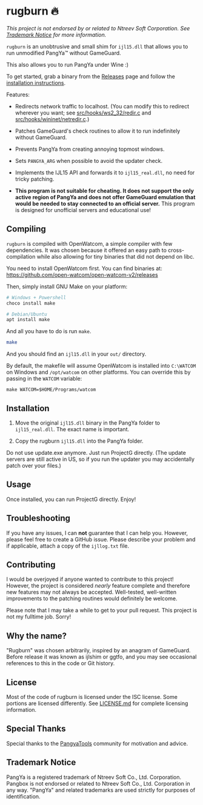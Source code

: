 # rugburn :fire:
_This project is not endorsed by or related to Ntreev Soft Corporation. See [Trademark Notice](#trademark-notice) for more information._

`rugburn` is an unobtrusive and small shim for `ijl15.dll` that allows you to
run unmodified PangYa™ without GameGuard.

This also allows you to run PangYa under Wine :)

To get started, grab a binary from the [Releases](https://github.com/pangbox/rugburn/releases) page and follow the [installation instructions](#installation).

Features:

  * Redirects network traffic to localhost. (You can modify this to redirect
    wherever you want; see [src/hooks/ws2_32/redir.c](./src/hooks/ws2_32/redir.c)
    and [src/hooks/wininet/netredir.c](./src/hooks/wininet/netredir.c).)

  * Patches GameGuard's check routines to allow it to run indefinitely without
    GameGuard.

  * Prevents PangYa from creating annoying topmost windows.

  * Sets `PANGYA_ARG` when possible to avoid the updater check.

  * Implements the IJL15 API and forwards it to `ijl15_real.dll`,
    no need for tricky patching.

  * **This program is not suitable for cheating. It does not support the only
    active region of PangYa and does not offer GameGuard emulation that would
    be needed to stay connected to an official server.** This program is
    designed for unofficial servers and educational use!

## Compiling
`rugburn` is compiled with OpenWatcom, a simple compiler with few dependencies.
It was chosen because it offered an easy path to cross-compilation while also
allowing for tiny binaries that did not depend on libc.

You need to install OpenWatcom first. You can find binaries at:
https://github.com/open-watcom/open-watcom-v2/releases

Then, simply install GNU Make on your platform:

```sh
# Windows + Powershell
choco install make

# Debian/Ubuntu
apt install make
```

And all you have to do is run `make`.
```sh
make
```

And you should find an `ijl15.dll` in your `out/` directory.

By default, the makefile will assume OpenWatcom is installed into `C:\WATCOM` on Windows and `/opt/watcom` on other platforms. You can override this by passing in the `WATCOM` variable:

```
make WATCOM=$HOME/Programs/watcom
```

## Installation
 1. Move the original `ijl15.dll` binary in the PangYa folder to `ijl15_real.dll`.
    The exact name is important.

 2. Copy the rugburn `ijl15.dll` into the PangYa folder.

Do not use update.exe anymore. Just run ProjectG directly. (The update servers
are still active in US, so if you run the updater you may accidentally patch
over your files.)

## Usage
Once installed, you can run ProjectG directly. Enjoy!

## Troubleshooting
If you have any issues, I can **not** guarantee that I can help you. However, please feel free to create a GitHub issue. Please describe your problem and if applicable, attach a copy of the `ijllog.txt` file.

## Contributing
I would be overjoyed if anyone wanted to contribute to this project! However, the project is considered _nearly_ feature complete and therefore new features may not always be accepted. Well-tested, well-written improvements to the patching routines would definitely be welcome.

Please note that I may take a while to get to your pull request. This project is not my fulltime job. Sorry!

## Why the name?
"Rugburn" was chosen arbitrarily, inspired by an anagram of GameGuard. Before release it was known as ijlshim or ggtfo, and you may see occasional references to this in the code or Git history.

## License
Most of the code of rugburn is licensed under the ISC license. Some portions are licensed differently. See [LICENSE.md](./LICENSE.md) for complete licensing information.

## Special Thanks
Special thanks to the [PangyaTools](https://github.com/pangyatools) community for motivation and advice.

## Trademark Notice
PangYa is a registered trademark of Ntreev Soft Co., Ltd. Corporation. Pangbox is not endorsed or related to Ntreev Soft Co., Ltd. Corporation in any way. "PangYa" and related trademarks are used strictly for purposes of identification.
